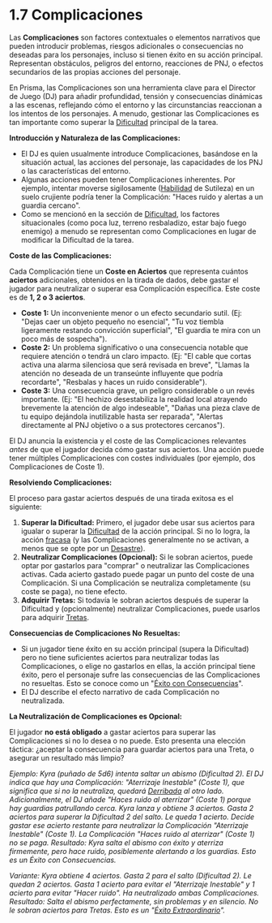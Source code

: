 # 1.7 Complicaciones

Las **Complicaciones** son factores contextuales o elementos narrativos que pueden introducir problemas, riesgos adicionales o consecuencias no deseadas para los personajes, incluso si tienen éxito en su acción principal. Representan obstáculos, peligros del entorno, reacciones de PNJ, o efectos secundarios de las propias acciones del personaje.

En Prisma, las Complicaciones son una herramienta clave para el Director de Juego (DJ) para añadir profundidad, tensión y consecuencias dinámicas a las escenas, reflejando cómo el entorno y las circunstancias reaccionan a los intentos de los personajes. A menudo, gestionar las Complicaciones es tan importante como superar la [Dificultad](./01.06_Dificultad.md) principal de la tarea.

**Introducción y Naturaleza de las Complicaciones:**

*   El DJ es quien usualmente introduce Complicaciones, basándose en la situación actual, las acciones del personaje, las capacidades de los PNJ o las características del entorno.
*   Algunas acciones pueden tener Complicaciones inherentes. Por ejemplo, intentar moverse sigilosamente ([Habilidad](./01.11_Habilidades_Concepto.md) de Sutileza) en un suelo crujiente podría tener la Complicación: "Haces ruido y alertas a un guardia cercano".
*   Como se mencionó en la sección de [Dificultad](./01.06_Dificultad.md), los factores situacionales (como poca luz, terreno resbaladizo, estar bajo fuego enemigo) a menudo se representan como Complicaciones en lugar de modificar la Dificultad de la tarea.

**Coste de las Complicaciones:**

Cada Complicación tiene un **Coste en Aciertos** que representa cuántos **aciertos** adicionales, obtenidos en la tirada de dados, debe gastar el jugador para neutralizar o superar esa Complicación específica. Este coste es de **1, 2 o 3 aciertos**.

*   **Coste 1:** Un inconveniente menor o un efecto secundario sutil. (Ej: "Dejas caer un objeto pequeño no esencial", "Tu voz tiembla ligeramente restando convicción superficial", "El guardia te mira con un poco más de sospecha").
*   **Coste 2:** Un problema significativo o una consecuencia notable que requiere atención o tendrá un claro impacto. (Ej: "El cable que cortas activa una alarma silenciosa que será revisada en breve", "Llamas la atención no deseada de un transeúnte influyente que podría recordarte", "Resbalas y haces un ruido considerable").
*   **Coste 3:** Una consecuencia grave, un peligro considerable o un revés importante. (Ej: "El hechizo desestabiliza la realidad local atrayendo brevemente la atención de algo indeseable", "Dañas una pieza clave de tu equipo dejándola inutilizable hasta ser reparada", "Alertas directamente al PNJ objetivo o a sus protectores cercanos").

El DJ anuncia la existencia y el coste de las Complicaciones relevantes *antes* de que el jugador decida cómo gastar sus aciertos. Una acción puede tener múltiples Complicaciones con costes individuales (por ejemplo, dos Complicaciones de Coste 1).

**Resolviendo Complicaciones:**

El proceso para gastar aciertos después de una tirada exitosa es el siguiente:

1.  **Superar la Dificultad:** Primero, el jugador debe usar sus aciertos para igualar o superar la [Dificultad](./01.06_Dificultad.md) de la acción principal. Si no lo logra, la acción [fracasa](./01.04_Aciertos_y_Tipos_de_Exito.md) (y las Complicaciones generalmente no se activan, a menos que se opte por un [Desastre](./01.04_Aciertos_y_Tipos_de_Exito.md)).
2.  **Neutralizar Complicaciones (Opcional):** Si le sobran aciertos, puede optar por gastarlos para "comprar" o neutralizar las Complicaciones activas. Cada acierto gastado puede pagar un punto del coste de una Complicación. Si una Complicación se neutraliza completamente (su coste se paga), no tiene efecto.
3.  **Adquirir Tretas:** Si todavía le sobran aciertos después de superar la Dificultad y (opcionalmente) neutralizar Complicaciones, puede usarlos para adquirir [Tretas](./01.08_Tretas.md).

**Consecuencias de Complicaciones No Resueltas:**

*   Si un jugador tiene éxito en su acción principal (supera la Dificultad) pero no tiene suficientes aciertos para neutralizar todas las Complicaciones, o elige no gastarlos en ellas, la acción principal tiene éxito, pero el personaje sufre las consecuencias de las Complicaciones no resueltas. Esto se conoce como un "[Éxito con Consecuencias](./01.04_Aciertos_y_Tipos_de_Exito.md)".
*   El DJ describe el efecto narrativo de cada Complicación no neutralizada.

**La Neutralización de Complicaciones es Opcional:**

El jugador **no está obligado** a gastar aciertos para superar las Complicaciones si no lo desea o no puede. Esto presenta una elección táctica: ¿aceptar la consecuencia para guardar aciertos para una Treta, o asegurar un resultado más limpio?

*Ejemplo: Kyra (puñado de 5d6) intenta saltar un abismo (Dificultad 2). El DJ indica que hay una Complicación: "Aterrizaje Inestable" (Coste 1), que significa que si no la neutraliza, quedará [Derribada](./01.13_Efectos_de_Estado.md) al otro lado.*
*Adicionalmente, el DJ añade "Haces ruido al aterrizar" (Coste 1) porque hay guardias patrullando cerca.*
*Kyra lanza y obtiene 3 aciertos.*
*Gasta 2 aciertos para superar la Dificultad 2 del salto. Le queda 1 acierto.*
*Decide gastar ese acierto restante para neutralizar la Complicación "Aterrizaje Inestable" (Coste 1). La Complicación "Haces ruido al aterrizar" (Coste 1) no se paga.*
*Resultado: Kyra salta el abismo con éxito y aterriza firmemente, pero hace ruido, posiblemente alertando a los guardias. Esto es un Éxito con Consecuencias.*

*Variante: Kyra obtiene 4 aciertos.*
*Gasta 2 para el salto (Dificultad 2). Le quedan 2 aciertos.*
*Gasta 1 acierto para evitar el "Aterrizaje Inestable" y 1 acierto para evitar "Hacer ruido". Ha neutralizado ambas Complicaciones.*
*Resultado: Salta el abismo perfectamente, sin problemas y en silencio. No le sobran aciertos para Tretas. Esto es un "[Éxito Extraordinario](./01.04_Aciertos_y_Tipos_de_Exito.md)".*
